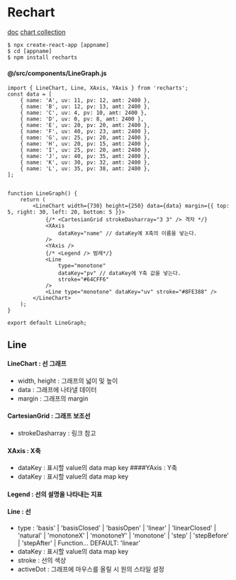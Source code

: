 # Rechart

[doc](https://recharts.org/en-US)
[chart collection](https://recharts.org/en-US/examples)

    $ npx create-react-app [appname]
    $ cd [appname]
    $ npm install recharts

#### @/src/components/LineGraph.js

    import { LineChart, Line, XAxis, YAxis } from 'recharts';
    const data = [
        { name: 'A', uv: 11, pv: 12, amt: 2400 },
        { name: 'B', uv: 12, pv: 13, amt: 2400 },
        { name: 'C', uv: 4, pv: 10, amt: 2400 },
        { name: 'D', uv: 0, pv: 8, amt: 2400 },
        { name: 'E', uv: 20, pv: 20, amt: 2400 },
        { name: 'F', uv: 40, pv: 23, amt: 2400 },
        { name: 'G', uv: 25, pv: 20, amt: 2400 },
        { name: 'H', uv: 20, pv: 15, amt: 2400 },
        { name: 'I', uv: 25, pv: 20, amt: 2400 },
        { name: 'J', uv: 40, pv: 35, amt: 2400 },
        { name: 'K', uv: 30, pv: 32, amt: 2400 },
        { name: 'L', uv: 35, pv: 38, amt: 2400 },
    ];


    function LineGraph() {
        return (
            <LineChart width={730} height={250} data={data} margin={{ top: 5, right: 30, left: 20, bottom: 5 }}>
                {/* <CartesianGrid strokeDasharray="3 3" /> 격자 */}
                <XAxis
                    dataKey="name" // dataKey에 X축의 이름을 넣는다.
                />
                <YAxis />
                {/* <Legend /> 범례*/}
                <Line
                    type="monotone"
                    dataKey="pv" // dataKey에 Y축 값을 넣는다.
                    stroke="#64CFF6"
                />
                <Line type="monotone" dataKey="uv" stroke="#8FE388" />
            </LineChart>
        );
    }

    export default LineGraph;

## Line

#### LineChart : 선 그래프

-   width, height : 그래프의 넓이 및 높이
-   data : 그래프에 나타낼 데이터
-   margin : 그래프의 margin

#### CartesianGrid : 그래프 보조선

-   strokeDasharray : 링크 참고

#### XAxis : X축

-   dataKey : 표시할 value의 data map key
    ####YAxis : Y축
-   dataKey : 표시할 value의 data map key

#### Legend : 선의 설명을 나타내는 지표

#### Line : 선

-   type : 'basis' | 'basisClosed' | 'basisOpen' | 'linear' | 'linearClosed' | 'natural' | 'monotoneX' | 'monotoneY' | 'monotone' | 'step' | 'stepBefore' | 'stepAfter' | Function... DEFAULT: 'linear'
-   dataKey : 표시할 value의 data map key
-   stroke : 선의 색상
-   activeDot : 그래프에 마우스를 올릴 시 원의 스타일 설정
